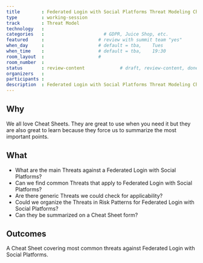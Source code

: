```yaml
---
title        : Federated Login with Social Platforms Threat Modeling Cheat Sheet
type         : working-session
track        : Threat Model
technology   :
categories   :                      # GDPR, Juice Shop, etc.
featured     :                    # review with summit team "yes"
when_day     :                    # default = tba,    Tues
when_time    :                    # default = tba,    19:30
room_layout  :                    #
room_number  :
status       : review-content             # draft, review-content, done
organizers   :
participants : 
description  : Federated Login with Social Platforms Threat Modeling Cheat Sheet
---
```


## Why

We all love Cheat Sheets. They are great to use when you need it but they are also great to learn because they force us to summarize the most important points.


## What

 - What are the main Threats against a Federated Login with Social Platforms? 
 - Can we find common Threats that apply to Federated Login with Social Platforms? 
 - Are there generic Threats we could check for applicability?
 - Could we organize the Threats in Risk Patterns for Federated Login with Social Platforms? 
 - Can they be summarized on a Cheat Sheet form? 

## Outcomes

A Cheat Sheet covering most common threats against Federated Login with Social Platforms.

